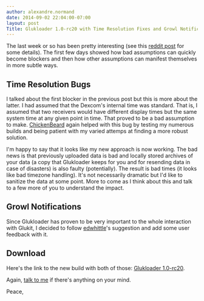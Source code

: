 ```yaml
---
author: alexandre.normand
date: 2014-09-02 22:04:00-07:00
layout: post
Title: Glukloader 1.0-rc20 with Time Resolution Fixes and Growl Notifications.
---
```


The last week or so has been pretty interesting (see this [reddit post](http://www.reddit.com/r/diabetes/comments/2ei3qe/type_1_diabetic_and_software_engineer_i_thought_i/) for some details). The first few days showed how bad assumptions can quickly become blockers and then how other assumptions can manifest themselves in more subtle ways. 

## Time Resolution Bugs
I talked about the first blocker in the previous post but this is more about the latter. I had assumed that the Dexcom's internal time was standard. That is, I assumed that two receivers would have different display times but the same system time at any given point in time. That proved to be a bad assumption to make. [ChickenBeard](https://github.com/ChickenBeard) again helped with this bug by testing my numerous builds and being patient with my varied attemps at finding a more robust solution. 

I'm happy to say that it looks like my new approach is now working. The bad news is that previously uploaded data is bad and locally stored archives of your data (a copy that Glukloader keeps for you and for resending data in case of disasters) is also faulty (potentially). The result is bad times (it looks like bad timezone handling). It's not necessarily dramatic but I'd like to sanitize the data at some point. More to come as I think about this and talk to a few more of you to understand the impact. 

## Growl Notifications
Since Glukloader has proven to be very important to the whole interaction with Glukit, I decided to follow [edwhittle](http://www.reddit.com/user/edwhittle)'s suggestion and add some user feedback with it. 

## Download
Here's the link to the new build with both of those: [Glukloader 1.0-rc20](https://www.dropbox.com/s/7wjh03q9ch4sd87/glukloader%201.0-rc20.dmg?dl=1). 

Again, [talk to me](mailto:alexandre.normand@gmail.com) if there's anything on your mind.

Peace,
